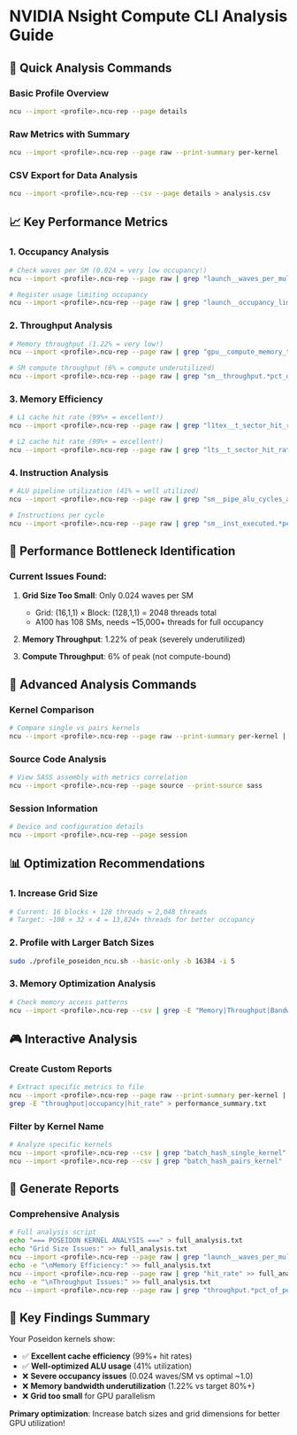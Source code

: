 # NVIDIA Nsight Compute CLI Analysis Guide

## 🚀 Quick Analysis Commands

### Basic Profile Overview
```bash
ncu --import <profile>.ncu-rep --page details
```

### Raw Metrics with Summary
```bash
ncu --import <profile>.ncu-rep --page raw --print-summary per-kernel
```

### CSV Export for Data Analysis
```bash
ncu --import <profile>.ncu-rep --csv --page details > analysis.csv
```

## 📈 Key Performance Metrics

### 1. **Occupancy Analysis**
```bash
# Check waves per SM (0.024 = very low occupancy!)
ncu --import <profile>.ncu-rep --page raw | grep "launch__waves_per_multiprocessor"

# Register usage limiting occupancy
ncu --import <profile>.ncu-rep --page raw | grep "launch__occupancy_limit_registers"
```

### 2. **Throughput Analysis** 
```bash
# Memory throughput (1.22% = very low!)
ncu --import <profile>.ncu-rep --page raw | grep "gpu__compute_memory_throughput.*pct_of_peak_sustained_elapsed"

# SM compute throughput (6% = compute underutilized)
ncu --import <profile>.ncu-rep --page raw | grep "sm__throughput.*pct_of_peak_sustained_elapsed"
```

### 3. **Memory Efficiency**
```bash
# L1 cache hit rate (99%+ = excellent!)
ncu --import <profile>.ncu-rep --page raw | grep "l1tex__t_sector_hit_rate"

# L2 cache hit rate (99%+ = excellent!)
ncu --import <profile>.ncu-rep --page raw | grep "lts__t_sector_hit_rate"
```

### 4. **Instruction Analysis**
```bash
# ALU pipeline utilization (41% = well utilized)
ncu --import <profile>.ncu-rep --page raw | grep "sm__pipe_alu_cycles_active.*pct_of_peak_sustained_active"

# Instructions per cycle
ncu --import <profile>.ncu-rep --page raw | grep "sm__inst_executed.*per_cycle_active"
```

## 🎯 **Performance Bottleneck Identification**

### Current Issues Found:
1. **Grid Size Too Small**: Only 0.024 waves per SM
   - Grid: (16,1,1) × Block: (128,1,1) = 2048 threads total
   - A100 has 108 SMs, needs ~15,000+ threads for full occupancy

2. **Memory Throughput**: 1.22% of peak (severely underutilized)

3. **Compute Throughput**: 6% of peak (not compute-bound)

## 🔧 **Advanced Analysis Commands**

### Kernel Comparison
```bash
# Compare single vs pairs kernels
ncu --import <profile>.ncu-rep --page raw --print-summary per-kernel | grep -A1 -B1 "batch_hash"
```

### Source Code Analysis 
```bash
# View SASS assembly with metrics correlation
ncu --import <profile>.ncu-rep --page source --print-source sass
```

### Session Information
```bash
# Device and configuration details
ncu --import <profile>.ncu-rep --page session
```

## 📊 **Optimization Recommendations**

### 1. **Increase Grid Size**
```bash
# Current: 16 blocks × 128 threads = 2,048 threads
# Target: ~108 × 32 × 4 = 13,824+ threads for better occupancy
```

### 2. **Profile with Larger Batch Sizes**
```bash
sudo ./profile_poseidon_ncu.sh --basic-only -b 16384 -i 5
```

### 3. **Memory Optimization Analysis**
```bash
# Check memory access patterns
ncu --import <profile>.ncu-rep --csv | grep -E "Memory|Throughput|Bandwidth"
```

## 🎮 **Interactive Analysis**

### Create Custom Reports
```bash
# Extract specific metrics to file
ncu --import <profile>.ncu-rep --page raw --print-summary per-kernel | \
grep -E "throughput|occupancy|hit_rate" > performance_summary.txt
```

### Filter by Kernel Name  
```bash
# Analyze specific kernels
ncu --import <profile>.ncu-rep --csv | grep "batch_hash_single_kernel"
ncu --import <profile>.ncu-rep --csv | grep "batch_hash_pairs_kernel"
```

## 📄 **Generate Reports**

### Comprehensive Analysis
```bash
# Full analysis script
echo "=== POSEIDON KERNEL ANALYSIS ===" > full_analysis.txt
echo "Grid Size Issues:" >> full_analysis.txt
ncu --import <profile>.ncu-rep --page raw | grep "launch__waves_per_multiprocessor" >> full_analysis.txt
echo -e "\nMemory Efficiency:" >> full_analysis.txt  
ncu --import <profile>.ncu-rep --page raw | grep "hit_rate" >> full_analysis.txt
echo -e "\nThroughput Issues:" >> full_analysis.txt
ncu --import <profile>.ncu-rep --page raw | grep "throughput.*pct_of_peak_sustained_elapsed" >> full_analysis.txt
```

## 🎯 **Key Findings Summary**

Your Poseidon kernels show:
- ✅ **Excellent cache efficiency** (99%+ hit rates)
- ✅ **Well-optimized ALU usage** (41% utilization) 
- ❌ **Severe occupancy issues** (0.024 waves/SM vs optimal ~1.0)
- ❌ **Memory bandwidth underutilization** (1.22% vs target 80%+)
- ❌ **Grid too small** for GPU parallelism

**Primary optimization**: Increase batch sizes and grid dimensions for better GPU utilization! 